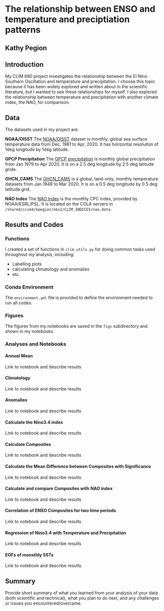 # The relationship between ENSO and temperature and preciptiation patterns 
 
## Kathy Pegion

## Introduction

My CLIM 680 project investigates the relationship between the El Nino Southern Oscillation and temperature and precipitation.  I choose this topic because it has been widely explored and written about in the scientific literature, but I wanted to see these relationships for myself.  I also explored the relationship between temperature and precipitation with another climate index, the NAO, for comparison.

## Data

The datasets used in my project are:

__NOAA/OISST__
The [NOAA/OISST]( https://kpegion.github.io/COLA-DATASETS-CATALOG/sst.mnmean.nc) dataset is monthly, global sea surface temperature data from Dec, 1981 to Apr, 2020. It has horizontal resoluiton of 1deg longitude by 1deg latitude.
 
__GPCP Precipitation__
The [GPCP precipitation](https://kpegion.github.io/COLA-DATASETS-CATALOG/gpcp_precip.mon.mean.nc) is monthly global precipitation from Jan 1979 to Apr 2020. It is on a 2.5 deg longitude by 2.5 deg latitude gride.

__GHCN_CAMS__
The [GHCN_CAMS](https://kpegion.github.io/COLA-DATASETS-CATALOG/ghcn_cams) is a global, land-only, monthly temperature datasets from Jan 1948 to Mar 2020.  It is on a 0.5 deg longitude by 0.5 deg latitude grid.

__NAO Index__
The [NAO Index](https://www.psl.noaa.gov/data/correlation/nao.data) is the monthly CPC index, provided by NOAA/ESRL/PSL. It is located on the COLA servers in `/shared/ccsm4/kpegion/obs2/CLIM_INDICES/nao.data`. 

## Results and Codes

### Functions
I created a set of functions in `clim_utils.py` for doing common tasks used throughout my analysis, including:
* Labelling plots
* calculating climatology and anomalies
* etc.


### Conda Environment

The `environment.yml` file is provided to define the environment needed to run all codes.

### Figures

The figures from my notebooks are saved in the `figs` subdirectory and shown in my notebooks.

### Analyses and Notebooks
 
#### Annual Mean  

Link to notebook and describe results

#### Climatology

Link to notebook and describe results

#### Anomalies

Link to notebook and describe results

#### Calculate the Nino3.4 index

Link to notebook and describe results

#### Calculate Composites

Link to notebook and describe results

####  Calculate the Mean Difference between Composites with Significance

Link to notebook and describe results

#### Calculate and compare Composites with NAO index  

Link to notebook and describe results

#### Correlation of ENSO Composites for two time periods

Link to notebook and describe results

#### Regression of Nino3.4 with Temperature and Precipitation

Link to notebook and describe results

#### EOFs of monsthly SSTs

Link to notebook and describe results

## Summary

Provide short summary of what you learned from your analysis of your data (both scientific and technical), what you plan to do next, and any challenges or issues you encountered/overcame. 
